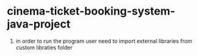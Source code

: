 # cinema-ticket-booking-system-java-project
1. in order to run the program user need to import external libraries from custom libraties folder 
